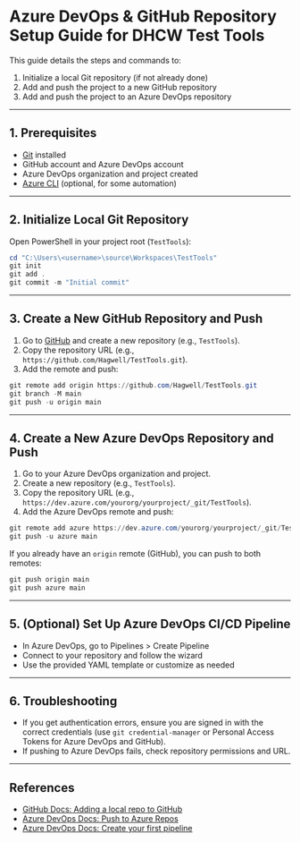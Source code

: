 # Azure DevOps & GitHub Repository Setup Guide for DHCW Test Tools

This guide details the steps and commands to:
1. Initialize a local Git repository (if not already done)
2. Add and push the project to a new GitHub repository
3. Add and push the project to an Azure DevOps repository

---

## 1. Prerequisites
- [Git](https://git-scm.com/downloads) installed
- GitHub account and Azure DevOps account
- Azure DevOps organization and project created
- [Azure CLI](https://docs.microsoft.com/cli/azure/install-azure-cli) (optional, for some automation)

---

## 2. Initialize Local Git Repository
Open PowerShell in your project root (`TestTools`):

```powershell
cd "C:\Users\<username>\source\Workspaces\TestTools"
git init
git add .
git commit -m "Initial commit"
```

---

## 3. Create a New GitHub Repository and Push
1. Go to [GitHub](https://github.com/new) and create a new repository (e.g., `TestTools`).
2. Copy the repository URL (e.g., `https://github.com/Hagwell/TestTools.git`).
3. Add the remote and push:

```powershell
git remote add origin https://github.com/Hagwell/TestTools.git
git branch -M main
git push -u origin main
```

---

## 4. Create a New Azure DevOps Repository and Push
1. Go to your Azure DevOps organization and project.
2. Create a new repository (e.g., `TestTools`).
3. Copy the repository URL (e.g., `https://dev.azure.com/yourorg/yourproject/_git/TestTools`).
4. Add the Azure DevOps remote and push:

```powershell
git remote add azure https://dev.azure.com/yourorg/yourproject/_git/TestTools
git push -u azure main
```

If you already have an `origin` remote (GitHub), you can push to both remotes:

```powershell
git push origin main
git push azure main
```

---

## 5. (Optional) Set Up Azure DevOps CI/CD Pipeline
- In Azure DevOps, go to Pipelines > Create Pipeline
- Connect to your repository and follow the wizard
- Use the provided YAML template or customize as needed

---

## 6. Troubleshooting
- If you get authentication errors, ensure you are signed in with the correct credentials (use `git credential-manager` or Personal Access Tokens for Azure DevOps and GitHub).
- If pushing to Azure DevOps fails, check repository permissions and URL.

---

## References
- [GitHub Docs: Adding a local repo to GitHub](https://docs.github.com/en/get-started/quickstart/create-a-repo)
- [Azure DevOps Docs: Push to Azure Repos](https://learn.microsoft.com/azure/devops/repos/git/pushing)
- [Azure DevOps Docs: Create your first pipeline](https://learn.microsoft.com/azure/devops/pipelines/get-started-yaml)
